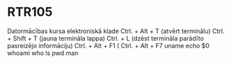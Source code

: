 # RTR105
Datormācības kursa elektroniskā klade
Ctrl. + Alt + T (atvērt terminālu)
Ctrl. + Shift + T (jauna termināla lappa)
Ctrl. + L (dzēst termināla parādīto pasreizējo informāciju)
Ctrl. + Alt + F1 (
Ctrl. + Alt + F7
uname
echo $0
whoami
who
ls
pwd
man
